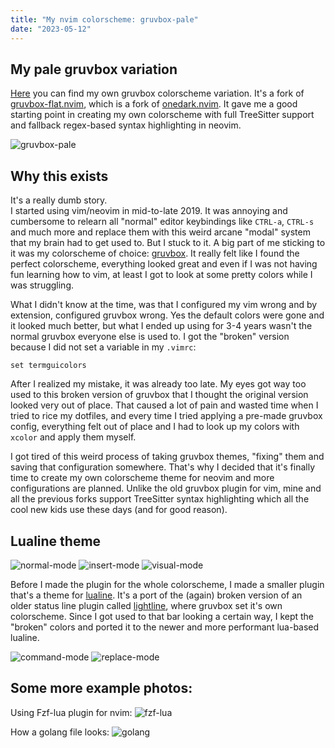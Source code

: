```yaml
---
title: "My nvim colorscheme: gruvbox-pale"
date: "2023-05-12"
---
```


## My pale gruvbox variation

[Here](https://gitlab.com/k_lar/gruvbox-pale) you can find my own gruvbox colorscheme variation.
It's a fork of [gruvbox-flat.nvim](https://github.com/eddyekofo94/gruvbox-flat.nvim), which is a
fork of [onedark.nvim](https://github.com/navarasu/onedark.nvim). It gave me a good starting point
in creating my own colorscheme with full TreeSitter support and fallback regex-based syntax
highlighting in neovim.

![gruvbox-pale](https://gitlab.com/k_lar/gruvbox-pale/uploads/2f5221035b011899abc0c053590ca161/markdown.png)

## Why this exists

It's a really dumb story.  
I started using vim/neovim in mid-to-late 2019. It was annoying and cumbersome to relearn all
"normal" editor keybindings like `CTRL-a`, `CTRL-s` and much more and replace them with this weird
arcane "modal" system that my brain had to get used to. But I stuck to it. A big part of me sticking
to it was my colorscheme of choice: [gruvbox](https://github.com/morhetz/gruvbox). It really felt
like I found the perfect colorscheme, everything looked great and even if I was not having fun
learning how to vim, at least I got to look at some pretty colors while I was struggling.

What I didn't know at the time, was that I configured my vim wrong and by extension, configured
gruvbox wrong. Yes the default colors were gone and it looked much better, but what I ended up using
for 3-4 years wasn't the normal gruvbox everyone else is used to. I got the "broken" version because
I did not set a variable in my `.vimrc`:

```vim
set termguicolors
```

After I realized my mistake, it was already too late. My eyes got way too used to this broken
version of gruvbox that I thought the original version looked very out of place. That caused a lot
of pain and wasted time when I tried to rice my dotfiles, and every time I tried applying a pre-made
gruvbox config, everything felt out of place and I had to look up my colors with `xcolor` and apply
them myself.

I got tired of this weird process of taking gruvbox themes, "fixing" them and saving that
configuration somewhere. That's why I decided that it's finally time to create my own colorscheme
theme for neovim and more configurations are planned. Unlike the old gruvbox plugin for vim, mine
and all the previous forks support TreeSitter syntax highlighting which all the cool new kids use
these days (and for good reason).

## Lualine theme

![normal-mode](https://gitlab.com/k_lar/dark-pale-gruvbox-lualine.nvim/uploads/f69f9f2d1b968f614ef3b80041c2604f/normal_mode.png)
![insert-mode](https://gitlab.com/k_lar/dark-pale-gruvbox-lualine.nvim/uploads/50534a2580b0bdd4f22b2e5c8a3cb5d5/insert_mode.png)
![visual-mode](https://gitlab.com/k_lar/dark-pale-gruvbox-lualine.nvim/uploads/d4f2c8941d8c5881eb161f4c1263b5e9/visual_mode.png)

Before I made the plugin for the whole colorscheme, I made a smaller plugin that's a theme for
[lualine](https://github.com/nvim-lualine/lualine.nvim). It's a port of the (again) broken version
of an older status line plugin called [lightline](https://github.com/itchyny/lightline.vim), where
gruvbox set it's own colorscheme. Since I got used to that bar looking a certain way, I kept the
"broken" colors and ported it to the newer and more performant lua-based lualine.

![command-mode](https://gitlab.com/k_lar/dark-pale-gruvbox-lualine.nvim/uploads/d38c1a102f5106ea1f7fc1e1934b5e66/command_mode.png)
![replace-mode](https://gitlab.com/k_lar/dark-pale-gruvbox-lualine.nvim/uploads/543267de9ce6c885f9bfd574a748ef48/replace_mode.png)

## Some more example photos:

Using Fzf-lua plugin for nvim:
![fzf-lua](https://gitlab.com/k_lar/gruvbox-pale/uploads/f0c031bc32a311fa12d91e083da0246c/fzf-lua.png)

How a golang file looks:
![golang](https://gitlab.com/k_lar/gruvbox-pale/uploads/fa303bb4b53bc1d67c2ba5b502aea482/golang.png)
